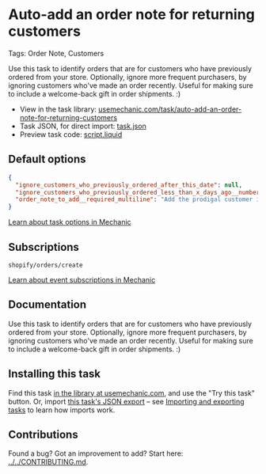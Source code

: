 # Auto-add an order note for returning customers

Tags: Order Note, Customers

Use this task to identify orders that are for customers who have previously ordered from your store. Optionally, ignore more frequent purchasers, by ignoring customers who've made an order recently. Useful for making sure to include a welcome-back gift in order shipments. :)

* View in the task library: [usemechanic.com/task/auto-add-an-order-note-for-returning-customers](https://usemechanic.com/task/auto-add-an-order-note-for-returning-customers)
* Task JSON, for direct import: [task.json](../../tasks/auto-add-an-order-note-for-returning-customers.json)
* Preview task code: [script.liquid](./script.liquid)

## Default options

```json
{
  "ignore_customers_who_previously_ordered_after_this_date": null,
  "ignore_customers_who_previously_ordered_less_than_x_days_ago__number": 60,
  "order_note_to_add__required_multiline": "Add the prodigal customer insert"
}
```

[Learn about task options in Mechanic](https://docs.usemechanic.com/article/471-task-options)

## Subscriptions

```liquid
shopify/orders/create
```

[Learn about event subscriptions in Mechanic](https://docs.usemechanic.com/article/408-subscriptions)

## Documentation

Use this task to identify orders that are for customers who have previously ordered from your store. Optionally, ignore more frequent purchasers, by ignoring customers who've made an order recently. Useful for making sure to include a welcome-back gift in order shipments. :)

## Installing this task

Find this task [in the library at usemechanic.com](https://usemechanic.com/task/auto-add-an-order-note-for-returning-customers), and use the "Try this task" button. Or, import [this task's JSON export](../../tasks/auto-add-an-order-note-for-returning-customers.json) – see [Importing and exporting tasks](https://docs.usemechanic.com/article/505-importing-and-exporting-tasks) to learn how imports work.

## Contributions

Found a bug? Got an improvement to add? Start here: [../../CONTRIBUTING.md](../../CONTRIBUTING.md).

